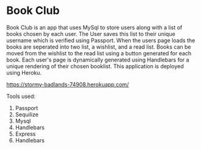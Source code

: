 # Book Club


Book Club is an app that uses MySql to store users along with a list of books chosen by each user. The User saves this list to their unique username which is verified using Passport. When the users page loads the books are seperated into two list, a wishlist, and a read list. Books can be moved from the wishlist to the read list using a button generated for each book. Each user's page is dynamically generated using Handlebars for a unique rendering of their chosen booklist. This application is deployed using Heroku.

https://stormy-badlands-74908.herokuapp.com/

Tools used:

1. Passport
2. Sequilize
3. Mysql
4. Handlebars
5. Express
6. Handlebars